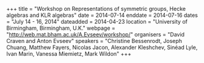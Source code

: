 +++
title = "Workshop on Representations of symmetric groups, Hecke algebras and KLR algebras"
date = 2014-07-14
enddate = 2014-07-16
dates = "July 14 - 16, 2014"
dateadded = 2014-04-23
location = "University of Birmingham, Birmingham, U.K."
webpage = "http://web.mat.bham.ac.uk/A.Evseev/workshop/"
organisers = "David Craven and Anton Evseev"
speakers = "Christine Bessenrodt, Joseph Chuang, Matthew Fayers, Nicolas Jacon, Alexander Kleshchev, Sinéad Lyle, Ivan Marin, Vanessa Miemietz, Mark Wildon"
+++
